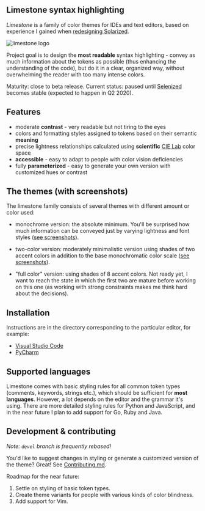 Limestone syntax highlighting
-----------------------------

_Limestone_ is a family of color themes for IDEs and text editors, based on
experience I gained when [redesigning
Solarized](https://github.com/jan-warchol/selenized/).

![limestone logo](https://i.imgur.com/V6rZL00.png)

Project goal is to design the **most readable** syntax highlighting - convey as
much information about the tokens as possible (thus enhancing the understanding
of the code), but do it in a clear, organized way, without overwhelming the
reader with too many intense colors.

Maturity: close to beta release. Current status: paused until
[Selenized](https://github.com/jan-warchol/selenized/) becomes stable (expected
to happen in Q2 2020).

Features
--------

- moderate **contrast** - very readable but not tiring to the eyes
- colors and formatting styles assigned to tokens based on
  their semantic **meaning**
- precise lightness relationships calculated using **scientific**
  [CIE Lab](http://en.wikipedia.org/wiki/Lab_color_space) color space
- **accessible** - easy to adapt to people with color vision deficiencies
- fully **parameterized** - easy to generate your own version
  with customized hues or contrast


The themes (with screenshots)
-----------------------------

The limestone family consists of several themes with different amount or color used:

- monochrome version: the absolute minimum. You'll be surprised how much
  information can be conveyed just by varying lightness and font styles
  ([see screenshots](screenshots.md#limestone-monochrome)).

- two-color version: moderately minimalistic version using shades of two accent
  colors in addition to the base monochromatic color scale ([see
  screenshots](screenshots.md#limestone-two-color)).

- "full color" version: using shades of 8 accent colors. Not ready yet, I want
  to reach the state in which the first two are mature before working on this
  one (as working with strong constraints makes me think hard about the
  decisions).


Installation
------------

Instructions are in the directory corresponding to the particular editor, for
example:

- [Visual Studio Code](vscode/)
- [PyCharm](pycharm/)


Supported languages
-------------------

Limestone comes with basic styling rules for all common token types (comments,
keywords, strings etc.), which should be sufficient for **most languages**.
However, a lot depends on the editor and the grammar it's using. There are more
detailed styling rules for Python and JavaScript, and in the near future I plan
to add support for Go, Ruby and Java.


Development & contributing
--------------------------

_Note: `devel` branch is frequently rebased!_

You'd like to suggest changes in styling or generate a customized version of
the theme? Great! See [Contributing.md](CONTRIBUTING.md).

Roadmap for the near future:

1. Settle on styling of basic token types.
1. Create theme variants for people with various kinds of color blindness.
1. Add support for Vim.
